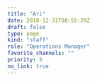 ```yaml
---
title: "Ari"
date: 2018-12-31T08:55:29Z
draft: false
type: page
kind: "staff"
role: "Operations Manager"
favorite_channels: ""
priority: 5
no_link: true
---
```


